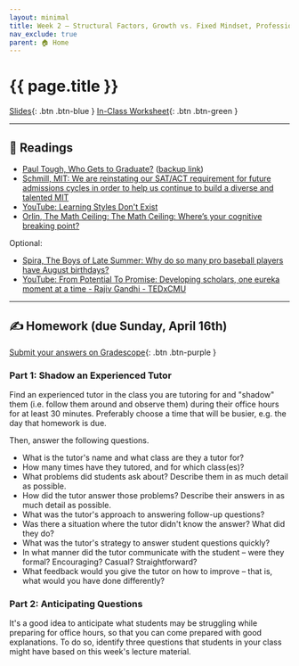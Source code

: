 ```yaml
---
layout: minimal
title: Week 2 – Structural Factors, Growth vs. Fixed Mindset, Professionalism
nav_exclude: true
parent: 🏠 Home
---
```


# {{ page.title }}

[Slides](https://docs.google.com/presentation/d/1FdfPIjodpW3ySi-emTVorkxup0H_X6pGH3velWkF-xA/edit?usp=sharing){: .btn .btn-blue } [In-Class Worksheet](https://www.gradescope.com/courses/527891/assignments/2810633){: .btn .btn-green }

---

## 📖 Readings

- [Paul Tough, Who Gets to Graduate?](https://www.nytimes.com/2014/05/18/magazine/who-gets-to-graduate.html) ([backup link](../../resources/who-graduates))
- [Schmill, MIT: We are reinstating our SAT/ACT requirement for future admissions cycles in order to help us continue to build a diverse and talented MIT](https://mitadmissions.org/blogs/entry/we-are-reinstating-our-sat-act-requirement-for-future-admissions-cycles/)
- [YouTube: Learning Styles Don't Exist](https://www.youtube.com/watch?v=sIv9rz2NTUk)
- [Orlin, The Math Ceiling: The Math Ceiling: Where’s your cognitive breaking point?
](https://mathwithbaddrawings.com/2015/04/08/the-math-ceiling-wheres-your-cognitive-breaking-point/)

Optional:
- [Spira, The Boys of Late Summer: Why do so many pro baseball players have August birthdays?](http://www.slate.com/articles/sports/sports_nut/2008/04/the_boys_of_late_summer.html)
- [YouTube: From Potential To Promise: Developing scholars, one eureka moment at a time - Rajiv Gandhi - TEDxCMU](https://www.youtube.com/watch?v=Kao_IZUCKgg)

---

## ✍️ Homework (due Sunday, April 16th)

[Submit your answers on Gradescope](https://www.gradescope.com/courses/527891/assignments/2812749/){: .btn .btn-purple }

### Part 1: Shadow an Experienced Tutor

Find an experienced tutor in the class you are tutoring for and "shadow" them (i.e. follow them around and observe them) during their office hours for at least 30 minutes. Preferably choose a time that will be busier, e.g. the day that homework is due.

Then, answer the following questions.

- What is the tutor's name and what class are they a tutor for?
- How many times have they tutored, and for which class(es)?
- What problems did students ask about? Describe them in as much detail as possible.
- How did the tutor answer those problems? Describe their answers in as much detail as possible.
- What was the tutor's approach to answering follow-up questions?
- Was there a situation where the tutor didn't know the answer? What did they do?
- What was the tutor's strategy to answer student questions quickly?
- In what manner did the tutor communicate with the student – were they formal? Encouraging? Casual? Straightforward?
- What feedback would you give the tutor on how to improve – that is, what would you have done differently?

### Part 2: Anticipating Questions

It's a good idea to anticipate what students may be struggling while preparing for office hours, so that you can come prepared with good explanations. To do so, identify three questions that students in your class might have based on this week's lecture material.
